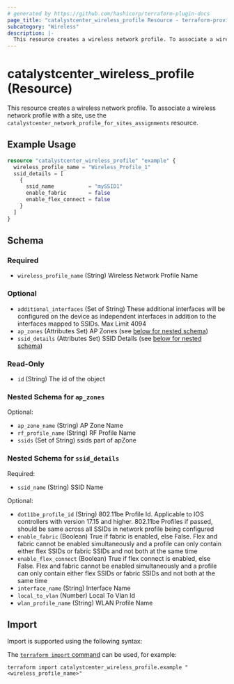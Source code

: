 ```yaml
---
# generated by https://github.com/hashicorp/terraform-plugin-docs
page_title: "catalystcenter_wireless_profile Resource - terraform-provider-catalystcenter"
subcategory: "Wireless"
description: |-
  This resource creates a wireless network profile. To associate a wireless network profile with a site, use the catalystcenter_network_profile_for_sites_assignments resource.
---
```


# catalystcenter_wireless_profile (Resource)

This resource creates a wireless network profile. To associate a wireless network profile with a site, use the `catalystcenter_network_profile_for_sites_assignments` resource.

## Example Usage

```terraform
resource "catalystcenter_wireless_profile" "example" {
  wireless_profile_name = "Wireless_Profile_1"
  ssid_details = [
    {
      ssid_name           = "mySSID1"
      enable_fabric       = false
      enable_flex_connect = false
    }
  ]
}
```

<!-- schema generated by tfplugindocs -->
## Schema

### Required

- `wireless_profile_name` (String) Wireless Network Profile Name

### Optional

- `additional_interfaces` (Set of String) These additional interfaces will be configured on the device as independent interfaces in addition to the interfaces mapped to SSIDs. Max Limit 4094
- `ap_zones` (Attributes Set) AP Zones (see [below for nested schema](#nestedatt--ap_zones))
- `ssid_details` (Attributes Set) SSID Details (see [below for nested schema](#nestedatt--ssid_details))

### Read-Only

- `id` (String) The id of the object

<a id="nestedatt--ap_zones"></a>
### Nested Schema for `ap_zones`

Optional:

- `ap_zone_name` (String) AP Zone Name
- `rf_profile_name` (String) RF Profile Name
- `ssids` (Set of String) ssids part of apZone


<a id="nestedatt--ssid_details"></a>
### Nested Schema for `ssid_details`

Required:

- `ssid_name` (String) SSID Name

Optional:

- `dot11be_profile_id` (String) 802.11be Profile Id. Applicable to IOS controllers with version 17.15 and higher. 802.11be Profiles if passed, should be same across all SSIDs in network profile being configured
- `enable_fabric` (Boolean) True if fabric is enabled, else False. Flex and fabric cannot be enabled simultaneously and a profile can only contain either flex SSIDs or fabric SSIDs and not both at the same time
- `enable_flex_connect` (Boolean) True if flex connect is enabled, else False. Flex and fabric cannot be enabled simultaneously and a profile can only contain either flex SSIDs or fabric SSIDs and not both at the same time
- `interface_name` (String) Interface Name
- `local_to_vlan` (Number) Local To Vlan Id
- `wlan_profile_name` (String) WLAN Profile Name

## Import

Import is supported using the following syntax:

The [`terraform import` command](https://developer.hashicorp.com/terraform/cli/commands/import) can be used, for example:

```shell
terraform import catalystcenter_wireless_profile.example "<wireless_profile_name>"
```
